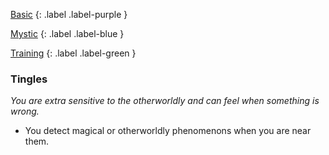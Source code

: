 
[Basic](Game/Advancement-List?Basic=true)
{: .label .label-purple }

[Mystic](Game/Mystic)
{: .label .label-blue }

[Training](Game/Advancement-List?Training=true)
{: .label .label-green }
### Tingles
*You are extra sensitive to the otherworldly and can feel when something is wrong.*
* You detect magical or otherworldly phenomenons when you are near them.
